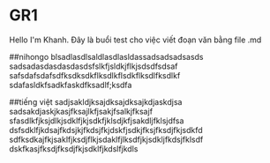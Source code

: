 # GR1
Hello I'm Khanh. Đây là buổi test cho việc viết đoạn văn bằng file .md

##nihongo
blsadlasdlsaldlasdlasldassadsadsadsasds
sadsadasdasdasdasdsfslkfjsldkjflkjsdsdfsdsaf
safsdafsdafsdfksdksdkflksdlkflsdkflksdlfksdlkf
sdafasldkfsadkfaskdfksadlf;ksdfa

##tiếng việt
sadjsakldjksajdksajdksajkdjaskdjsa
sadsakdjaskjkasjfksajlkfjsakjfsalkjfksajf
sfasdlkfjksjdlkjsdklfjkjsdkfjklsdjkfjsakdljfklsjdfsa
dsfsdklfjkdsajfkdsjkjfkdsjfkjdskfjsdkjfksjfksdjfkjsdkfd
sdfksdkajfkjsaklfjksdjflkjsdaklfjlksdfjkjsdkljfkdsjfklsdf
dskfkasjfksdjfksdjfkjsdklfjkdslfjkdls


